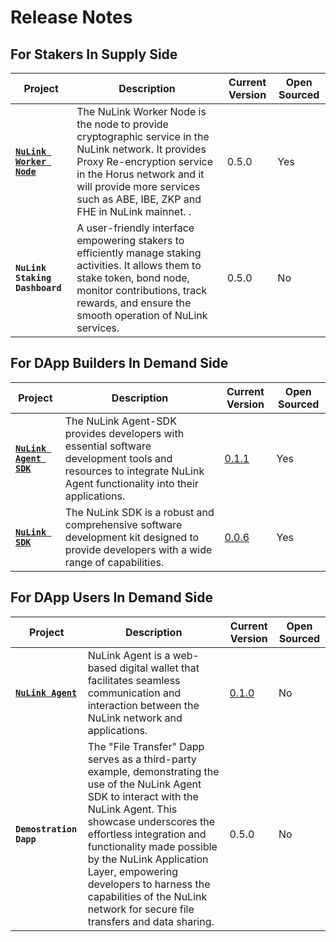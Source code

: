 # Release Notes

## For Stakers In Supply Side

| **Project**                                                                      | **Description**                                                                                                                                                   | **Current Version**         | **Open Sourced** |
| -------------------------------------------------------------------------------- | ----------------------------------------------------------------------------------------------------------------------------------------------------------------- | --------------------------- | ---------------- |
| [**`NuLink Worker Node`**](https://github.com/NuLink-network/nulink-core)                          | The NuLink Worker Node is the node to provide cryptographic service in the NuLink network. It provides Proxy Re-encryption service in the Horus network and it will provide more services such as ABE, IBE, ZKP and FHE in NuLink mainnet. .                   | 0.5.0     | Yes               |
| **`NuLink Staking Dashboard`** | A user-friendly interface empowering stakers to efficiently manage staking activities. It allows them to stake token, bond node, monitor contributions, track rewards, and ensure the smooth operation of NuLink services. | 0.5.0 | No              |


## For DApp Builders In Demand Side

| **Project**                                                                      | **Description**                                                                                                                                                   | **Current Version**         | **Open Sourced** |
| -------------------------------------------------------------------------------- | ----------------------------------------------------------------------------------------------------------------------------------------------------------------- | --------------------------- | ---------------- |
| [**`NuLink Agent SDK`**](https://github.com/NuLink-network/nulink-web-agent-sdk) | The NuLink Agent-SDK provides developers with essential software development tools and resources to integrate NuLink Agent functionality into their applications. | [0.1.1](notes_agent_sdk.md) | Yes              |
| [**`NuLink SDK`**](https://github.com/NuLink-network/nulink-sdk)                 | The NuLink SDK is a robust and comprehensive software development kit designed to provide developers with a wide range of capabilities.                           | [0.0.6 ](notes_sdk.md)      | Yes              |

## For DApp Users In Demand Side

| **Project**                                                                      | **Description**                                                                                                                                                   | **Current Version**         | **Open Sourced** |
| -------------------------------------------------------------------------------- | ----------------------------------------------------------------------------------------------------------------------------------------------------------------- | --------------------------- | ---------------- |
| [**`NuLink Agent`**](https://agent.testnet.nulink.org)                           | NuLink Agent is a web-based digital wallet that facilitates seamless communication and interaction between the NuLink network and applications.                   | [0.1.0](notes_agent.md)     | No               |             |
| **`Demostration Dapp`**                 | The "File Transfer" Dapp serves as a third-party example, demonstrating the use of the NuLink Agent SDK to interact with the NuLink Agent. This showcase underscores the effortless integration and functionality made possible by the NuLink Application Layer, empowering developers to harness the capabilities of the NuLink network for secure file transfers and data sharing.                           | 0.5.0       | No              |
